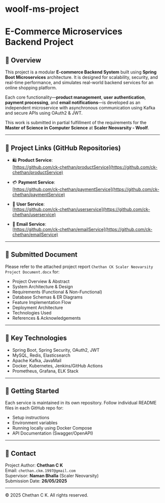 # woolf-ms-project
# E-Commerce Microservices Backend Project

## 📘 Overview

This project is a modular **E-commerce Backend System** built using **Spring Boot Microservices** architecture. It is designed for scalability, security, and real-time performance, and simulates real-world backend services for an online shopping platform.

Each core functionality—**product management**, **user authentication**, **payment processing**, and **email notifications**—is developed as an independent microservice with asynchronous communication using Kafka and secure APIs using OAuth2 & JWT.

This work is submitted in partial fulfillment of the requirements for the **Master of Science in Computer Science** at **Scaler Neovarsity - Woolf**.

---

## 🔗 Project Links (GitHub Repositories)

- 🛍️ **Product Service**:  
  [https://github.com/ck-chethan/productService](https://github.com/ck-chethan/productService)

- 💳 **Payment Service**:  
  [https://github.com/ck-chethan/paymentService](https://github.com/ck-chethan/paymentService)

- 👤 **User Service**:  
  [https://github.com/ck-chethan/userservice](https://github.com/ck-chethan/userservice)

- 📧 **Email Service**:  
  [https://github.com/ck-chethan/emailService](https://github.com/ck-chethan/emailService)

---

## 📝 Submitted Document

Please refer to the attached project report `Chethan CK Scaler Neovarsity Project Document.docx` for:

- Project Overview & Abstract  
- System Architecture & Design  
- Requirements (Functional & Non-Functional)  
- Database Schemas & ER Diagrams  
- Feature Implementation Flow  
- Deployment Architecture  
- Technologies Used  
- References & Acknowledgements  

---

## 🚀 Key Technologies

- Spring Boot, Spring Security, OAuth2, JWT  
- MySQL, Redis, Elasticsearch  
- Apache Kafka, JavaMail  
- Docker, Kubernetes, Jenkins/GitHub Actions  
- Prometheus, Grafana, ELK Stack  

---

## 🧪 Getting Started

Each service is maintained in its own repository. Follow individual README files in each GitHub repo for:

- Setup instructions  
- Environment variables  
- Running locally using Docker Compose  
- API Documentation (Swagger/OpenAPI)

---

## 📧 Contact

Project Author: **Chethan C K**  
Email: `chethan.ckm.1997@gmail.com`  
Supervisor: **Naman Bhalla** (Scaler Neovarsity)  
Submission Date: **26/05/2025**

---

© 2025 Chethan C K. All rights reserved.
